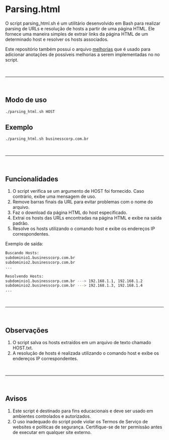# Parsing.html
O script parsing_html.sh é um utilitário desenvolvido em Bash para realizar parsing de URLs e resolução de hosts a partir de uma página HTML. Ele fornece uma maneira simples de extrair links da página HTML de um determinado host e resolver os hosts associados.

Este repositório também possui o arquivo [melhorias](https://github.com/arthurcortesr/Parsing-HTML/blob/main/melhorias.md) que é usado para adicionar anotações de possíveis melhorias a serem implementadas no no script.

<br>

---

<br>

## **Modo de uso**
```bash
./parsing_html.sh HOST
```

## **Exemplo**
```bash
./parsing_html.sh businesscorp.com.br
```

<br>

---

<br>

## **Funcionalidades**

1. O script verifica se um argumento de HOST foi fornecido. Caso contrário, exibe uma mensagem de uso.
2. Remove barras finais da URL para evitar problemas com o nome do arquivo.
3. Faz o download da página HTML do host especificado.
4. Extrai os hosts das URLs encontradas na página HTML e exibe na saída padrão.
5. Resolve os hosts utilizando o comando host e exibe os endereços IP correspondentes.

Exemplo de saída:
```bash
Buscando Hosts:
subdominio1.businesscorp.com.br
subdominio2.businesscorp.com.br
...

Resolvendo Hosts:
subdominio1.businesscorp.com.br ---> 192.168.1.1, 192.168.1.2
subdominio2.businesscorp.com.br ---> 192.168.1.3, 192.168.1.4
...
```

<br>

---

<br>

## **Observações**

1. O script salva os hosts extraídos em um arquivo de texto chamado HOST.txt.
2. A resolução de hosts é realizada utilizando o comando host e exibe os endereços IP correspondentes.

<br>

---

<br>

## **Avisos**

1. Este script é destinado para fins educacionais e deve ser usado em ambientes controlados e autorizados.
2. O uso inadequado do script pode violar os Termos de Serviço de websites e políticas de segurança. Certifique-se de ter permissão antes de executar em qualquer site externo.




















